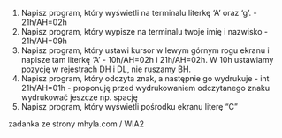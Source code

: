 1. Napisz program, który wyświetli na terminalu literkę ‘A’ oraz ‘g’. - 21h/AH=02h
2. Napisz program, który wypisze na terminalu twoje imię i nazwisko - 21h/AH=09h
3. Napisz program, który ustawi kursor w lewym górnym rogu ekranu i napisze tam literkę ‘A’ - 10h/AH=02h i 21h/AH=02h. W 10h ustawiamy pozycję w rejestrach DH i DL, nie ruszamy BH.
4. Napisz program, który odczyta znak, a następnie go wydrukuje - int 21h/AH=01h - proponuję przed wydrukowaniem odczytanego znaku wydrukować jeszcze np. spację
5. Napisz program, który wyświetli pośrodku ekranu literę “C”

zadanka ze strony mhyla.com / WIA2
